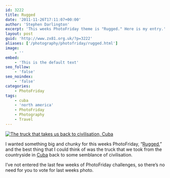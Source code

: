 ```yaml
---
id: 3222
title: Rugged
date: '2011-11-26T17:11:07+00:00'
author: 'Stephen Darlington'
excerpt: 'This weeks PhotoFriday theme is "Rugged." Here is my entry.'
layout: post
guid: 'http://www.zx81.org.uk/?p=3222'
aliases: ['/photography/photofriday/rugged.html']
image:
    - ''
embed:
    - 'This is the default text'
seo_follow:
    - 'false'
seo_noindex:
    - 'false'
categories:
    - PhotoFriday
tags:
    - cuba
    - 'north america'
    - PhotoFriday
    - Photography
    - Travel
---
```


[![The truck that takes us back to civilisation, Cuba](https://i0.wp.com/farm7.staticflickr.com/6042/6406047317_628ba4ce1b.jpg?resize=333%2C500)](http://www.flickr.com/photos/stephendarlington/6406047317/ "The truck that takes us back to civilisation, Cuba by stephendarlington, on Flickr")

I wanted something big and chunky for this weeks PhotoFriday, “[Rugged](http://www.photofriday.com/archives/challenge/001139.php),” and the best thing that I could think of was the truck that we took from the countryside in [Cuba](http://www.zx81.org.uk/travel/cuba.html) back to some semblance of civilisation.

I’ve not entered the last few weeks of PhotoFriday challenges, so there’s no need for you to vote for last weeks photo.